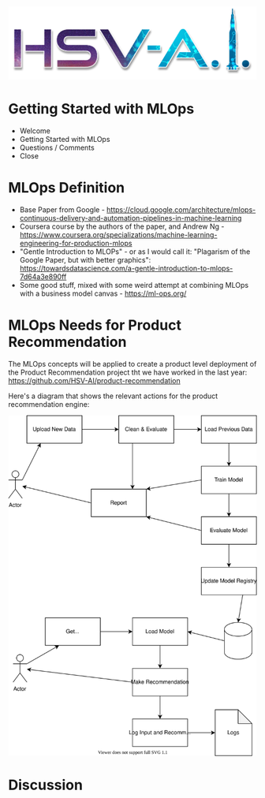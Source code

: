 ![HSV-AI Logo](https://github.com/HSV-AI/hugo-website/blob/master/static/images/logo_v9.png?raw=true)

# Getting Started with MLOps

- Welcome
- Getting Started with MLOps
- Questions / Comments
- Close

# MLOps Definition

- Base Paper from Google - https://cloud.google.com/architecture/mlops-continuous-delivery-and-automation-pipelines-in-machine-learning
- Coursera course by the authors of the paper, and Andrew Ng - https://www.coursera.org/specializations/machine-learning-engineering-for-production-mlops
- "Gentle Introduction to MLOPs" - or as I would call it: "Plagarism of the Google Paper, but with better graphics": https://towardsdatascience.com/a-gentle-introduction-to-mlops-7d64a3e890ff
- Some good stuff, mixed with some weird attempt at combining MLOps with a business model canvas - https://ml-ops.org/

# MLOps Needs for Product Recommendation

The MLOps concepts will be applied to create a product level deployment of the Product Recommendation project tht we have worked in the last year: https://github.com/HSV-AI/product-recommendation

Here's a diagram that shows the relevant actions for the product recommendation engine:

![Image](https://raw.githubusercontent.com/HSV-AI/product-recommendation/dev/design/use-case.drawio.svg)

# Discussion
